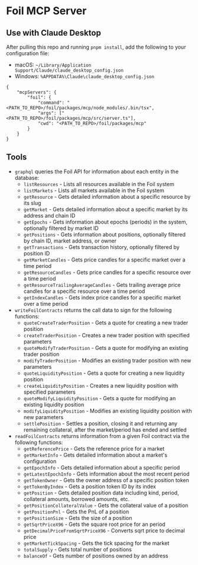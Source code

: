# Foil MCP Server

## Use with Claude Desktop

After pulling this repo and running `pnpm install`, add the following to your configuration file:
* macOS: `~/Library/Application Support/Claude/claude_desktop_config.json`
* Windows: `%APPDATA%\Claude\claude_desktop_config.json`

```
{
    "mcpServers": {
        "foil": {
            "command": "<PATH_TO_REPO>/foil/packages/mcp/node_modules/.bin/tsx",
            "args": ["<PATH_TO_REPO>/foil/packages/mcp/src/server.ts"],
            "cwd": "<PATH_TO_REPO>/foil/packages/mcp"
        }
    }
}
```

## Tools

* `graphql` queries the Foil API for information about each entity in the database:
  * `listResources` - Lists all resources available in the Foil system
  * `listMarkets` - Lists all markets available in the Foil system
  * `getResource` - Gets detailed information about a specific resource by its slug
  * `getMarket` - Gets detailed information about a specific market by its address and chain ID
  * `getEpochs` - Gets information about epochs (periods) in the system, optionally filtered by market ID
  * `getPositions` - Gets information about positions, optionally filtered by chain ID, market address, or owner
  * `getTransactions` - Gets transaction history, optionally filtered by position ID
  * `getMarketCandles` - Gets price candles for a specific market over a time period
  * `getResourceCandles` - Gets price candles for a specific resource over a time period
  * `getResourceTrailingAverageCandles` - Gets trailing average price candles for a specific resource over a time period
  * `getIndexCandles` - Gets index price candles for a specific market over a time period
* `writeFoilContracts` returns the call data to sign for the following functions:
  * `quoteCreateTraderPosition` - Gets a quote for creating a new trader position
  * `createTraderPosition` - Creates a new trader position with specified parameters
  * `quoteModifyTraderPosition` - Gets a quote for modifying an existing trader position
  * `modifyTraderPosition` - Modifies an existing trader position with new parameters
  * `quoteLiquidityPosition` - Gets a quote for creating a new liquidity position
  * `createLiquidityPosition` - Creates a new liquidity position with specified parameters
  * `quoteModifyLiquidityPosition` - Gets a quote for modifying an existing liquidity position
  * `modifyLiquidityPosition` - Modifies an existing liquidity position with new parameters
  * `settlePosition` - Settles a position, closing it and returning any remaining collateral, after the market/period has ended and settled
* `readFoilContracts` returns information from a given Foil contract via the following functions:
  * `getReferencePrice` - Gets the reference price for a market
  * `getMarketInfo` - Gets detailed information about a market's configuration
  * `getEpochInfo` - Gets detailed information about a specific period
  * `getLatestEpochInfo` - Gets information about the most recent period
  * `getTokenOwner` - Gets the owner address of a specific position token
  * `getTokenByIndex` - Gets a position token ID by its index
  * `getPosition` - Gets detailed position data including kind, period, collateral amounts, borrowed amounts, etc.
  * `getPositionCollateralValue` - Gets the collateral value of a position
  * `getPositionPnl` - Gets the PnL of a position
  * `getPositionSize` - Gets the size of a position
  * `getSqrtPriceX96` - Gets the square root price for an period
  * `getDecimalPriceFromSqrtPriceX96` - Converts sqrt price to decimal price
  * `getMarketTickSpacing` - Gets the tick spacing for the market
  * `totalSupply` - Gets total number of positions
  * `balanceOf` - Gets number of positions owned by an address